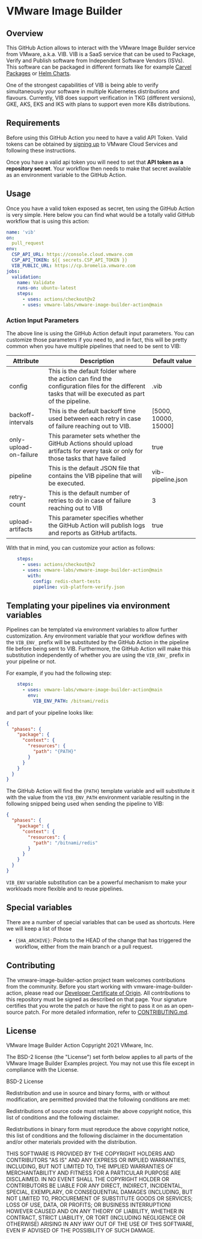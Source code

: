 # VMware Image Builder

## Overview

This GitHub Action allows to interact with the VMware Image Builder service from VMware, a.k.a. VIB. VIB is a SaaS service that can be used to Package, Verify and Publish software from Independent Software Vendors (ISVs). This software can be packaged in different formats like for example [Carvel Packages](https://carvel.dev) or [Helm Charts](https://helm.sh).

One of the strongest capabilities of VIB is being able to verify simultaneously your software in multiple Kubernetes distributions and flavours. Currently, VIB does support verification in TKG (different versions), GKE, AKS, EKS and IKS with plans to support even more K8s distributions.

## Requirements

Before using this GitHub Action you need to have a valid API Token. Valid tokens can be obtained by [signing up](https://console.cloud.vmware.com) to VMware Cloud Services and following these instructions.

Once you have a valid api token you will need to set that **API token as a repository secret**. Your workflow then needs to make that secret available as an environment variable to the GitHub Action.

## Usage

Once you have a valid token exposed as secret, ten using the GitHub Action is very simple. Here below you can find what would be a totally valid GitHub workflow that is using this action:

```yaml
name: 'vib'
on:
  pull_request
env:
  CSP_API_URL: https://console.cloud.vmware.com
  CSP_API_TOKEN: ${{ secrets.CSP_API_TOKEN }}
  VIB_PUBLIC_URL: https://cp.bromelia.vmware.com
jobs:
  validation:
    name: Validate
    runs-on: ubuntu-latest
    steps:
      - uses: actions/checkout@v2
      - uses: vmware-labs/vmware-image-builder-action@main
```

### Action Input Parameters

The above line is using the GitHub Action default input parameters. You can customize those parameters if you need to, and in fact, this will be pretty common when you have multiple pipelines that need to be sent to VIB:

| Attribute              | Description                                                                                                                                         | Default value        |
| ---------------------- | --------------------------------------------------------------------------------------------------------------------------------------------------- | -------------------- |
| config                 | This is the default folder where the action can find the configuration files for the different tasks that will be executed as part of the pipeline. | .vib                 |
| backoff-intervals      | This is the default backoff time used between each retry in case of failure reaching out to VIB.                                                    | [5000, 10000, 15000] |
| only-upload-on-failure | This parameter sets whether the GitHub Actions should upload artifacts for every task or only for those tasks that have failed                      | true                 |
| pipeline               | This is the default JSON file that contains the VIB pipeline that will be executed.                                                                 | vib-pipeline.json    |
| retry-count            | This is the default number of retries to do in case of failure reaching out to VIB                                                                  | 3                    |
| upload-artifacts       | This parameter specifies whether the GitHub Action will publish logs and reports as GitHub artifacts.                                               | true                 |

With that in mind, you can customize your action as follows:

```yaml
    steps:
      - uses: actions/checkout@v2
      - uses: vmware-labs/vmware-image-builder-action@main
        with:
          config: redis-chart-tests
          pipeline: vib-platform-verify.json
```

## Templating your pipelines via environment variables

Pipelines can be templated via environment variables to allow further customization. Any environment variable that your workflow defines with the `VIB_ENV_` prefix will be substituted by the GitHub Action in the pipeline file before being sent to VIB. Furthermore, the GitHub Action will make this substitution independently of whether you are using the `VIB_ENV_` prefix in your pipeline or not.

For example, if you had the following step:

```yaml
    steps:
      - uses: vmware-labs/vmware-image-builder-action@main
        env:
          VIB_ENV_PATH: /bitnami/redis
```

and part of your pipeline looks like:

```json
{
  "phases": {
    "package": {
      "context": {
        "resources": {
          "path": "{PATH}"
        }
      }
    }
  }
}
```

The GitHub Action will find the `{PATH}` template variable and will substitute it with the value from the `VIB_ENV_PATH` environment variable resulting in the following snipped being used when sending the pipeline to VIB:

```json
{
  "phases": {
    "package": {
      "context": {
        "resources": {
          "path": "/bitnami/redis"
        }
      }
    }
  }
}
```

`VIB_ENV` variable substitution can be a powerful mechanism to make your workloads more flexible and to reuse pipelines.

## Special variables

There are a number of special variables that can be used as shortcuts. Here we will keep a list of those

* `{SHA_ARCHIVE}`: Points to the HEAD of the change that has triggered the workflow, either from the main branch or a pull request.

## Contributing

The vmware-image-builder-action project team welcomes contributions from the community. Before you start working with vmware-image-builder-action, please
read our [Developer Certificate of Origin](https://cla.vmware.com/dco). All contributions to this repository must be
signed as described on that page. Your signature certifies that you wrote the patch or have the right to pass it on
as an open-source patch. For more detailed information, refer to [CONTRIBUTING.md](CONTRIBUTING.md).

## License

VMware Image Builder Action
Copyright 2021 VMware, Inc.

The BSD-2 license (the "License") set forth below applies to all parts of the VMware Image Builder Examples project. You may not use this file except in compliance with the License.

BSD-2 License

Redistribution and use in source and binary forms, with or without modification, are permitted provided that the following conditions are met:

Redistributions of source code must retain the above copyright notice, this list of conditions and the following disclaimer.

Redistributions in binary form must reproduce the above copyright notice, this list of conditions and the following disclaimer in the documentation and/or other materials provided with the distribution.

THIS SOFTWARE IS PROVIDED BY THE COPYRIGHT HOLDERS AND CONTRIBUTORS "AS IS" AND ANY EXPRESS OR IMPLIED WARRANTIES, INCLUDING, BUT NOT LIMITED TO, THE IMPLIED WARRANTIES OF MERCHANTABILITY AND FITNESS FOR A PARTICULAR PURPOSE ARE DISCLAIMED. IN NO EVENT SHALL THE COPYRIGHT HOLDER OR CONTRIBUTORS BE LIABLE FOR ANY DIRECT, INDIRECT, INCIDENTAL, SPECIAL, EXEMPLARY, OR CONSEQUENTIAL DAMAGES (INCLUDING, BUT NOT LIMITED TO, PROCUREMENT OF SUBSTITUTE GOODS OR SERVICES; LOSS OF USE, DATA, OR PROFITS; OR BUSINESS INTERRUPTION) HOWEVER CAUSED AND ON ANY THEORY OF LIABILITY, WHETHER IN CONTRACT, STRICT LIABILITY, OR TORT (INCLUDING NEGLIGENCE OR OTHERWISE) ARISING IN ANY WAY OUT OF THE USE OF THIS SOFTWARE, EVEN IF ADVISED OF THE POSSIBILITY OF SUCH DAMAGE.
